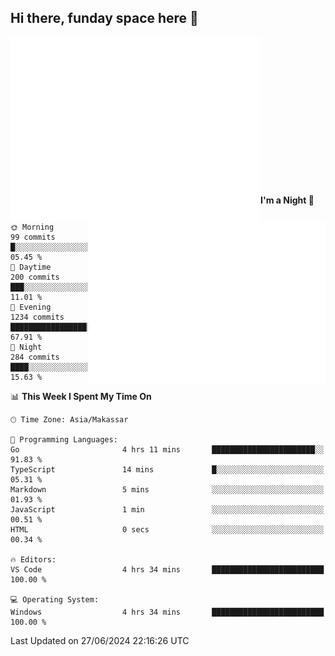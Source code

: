 ## Hi there, funday space here 🚀

<img align="left" width="400" alt="🌞" src="https://raw.githubusercontent.com/fhasnur/fhasnur/master/general.svg?token=ATQS65TR7ETTG5RLJUDIDBLBN34HE">
<img align="right" width="380" alt="🌞" src="https://raw.githubusercontent.com/fhasnur/fhasnur/master/statistics.svg?token=ATQS65TR7ETTG5RLJUDIDBLBN34HE">

<br><br><br><br><br><br><br><br><br><br><br><br><br><br>

<!--START_SECTION:waka-->
**I'm a Night 🦉** 

```text
🌞 Morning                99 commits          █░░░░░░░░░░░░░░░░░░░░░░░░   05.45 % 
🌆 Daytime                200 commits         ███░░░░░░░░░░░░░░░░░░░░░░   11.01 % 
🌃 Evening                1234 commits        █████████████████░░░░░░░░   67.91 % 
🌙 Night                  284 commits         ████░░░░░░░░░░░░░░░░░░░░░   15.63 % 
```


📊 **This Week I Spent My Time On** 

```text
🕑︎ Time Zone: Asia/Makassar

💬 Programming Languages: 
Go                       4 hrs 11 mins       ███████████████████████░░   91.83 % 
TypeScript               14 mins             █░░░░░░░░░░░░░░░░░░░░░░░░   05.31 % 
Markdown                 5 mins              ░░░░░░░░░░░░░░░░░░░░░░░░░   01.93 % 
JavaScript               1 min               ░░░░░░░░░░░░░░░░░░░░░░░░░   00.51 % 
HTML                     0 secs              ░░░░░░░░░░░░░░░░░░░░░░░░░   00.34 % 

🔥 Editors: 
VS Code                  4 hrs 34 mins       █████████████████████████   100.00 % 

💻 Operating System: 
Windows                  4 hrs 34 mins       █████████████████████████   100.00 % 
```


 Last Updated on 27/06/2024 22:16:26 UTC
<!--END_SECTION:waka-->
